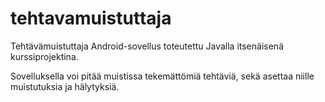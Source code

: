 # tehtavamuistuttaja

Tehtävämuistuttaja Android-sovellus toteutettu Javalla itsenäisenä kurssiprojektina.

Sovelluksella voi pitää muistissa tekemättömiä tehtäviä, sekä asettaa niille muistutuksia ja hälytyksiä.
